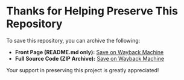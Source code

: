 # Thanks for Helping Preserve This Repository  

To save this repository, you can archive the following:  

- **Front Page (README.md only):** [Save on Wayback Machine](https://web.archive.org/save/https://github.com/KeparYTbcc/Vape_V4-Crack/)  
- **Full Source Code (ZIP Archive):** [Save on Wayback Machine](https://github.com/KeparYTbcc/Vape_V4-Crack/archive/refs/heads/main.zip)  

Your support in preserving this project is greatly appreciated!  
